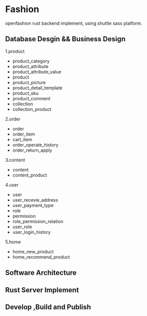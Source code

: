 # Fashion

openfashion rust backend implement, using shuttle sass platform.

## Database Desgin && Business Design

1.product

- product_category
- product_attribute
- product_attribute_value
- product
- product_picture
- product_detail_template
- product_sku
- product_comment
- collection
- collection_product

2.order

- order
- order_item
- cart_item
- order_operate_history
- order_return_apply

3.content

- content
- content_product

4.user

- user
- user_recevie_address
- user_payment_type
- role
- permission
- role_permission_relation
- user_role
- user_login_history

5.home

- home_new_product
- home_recommend_product

## Software Architecture

## Rust Server Implement

## Develop ,Build and Publish
